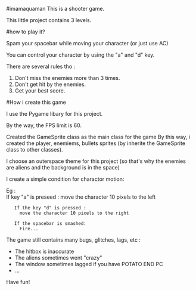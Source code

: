 #imamaquaman
This is a shooter game.

This little project contains 3 levels.

#how to play it?

Spam your spacebar while moving your character (or just use AC)

You can control your character by using the "a" and "d" key.

There are several rules tho :
1. Don't miss the enemies more than 3 times.
2. Don't get hit by the enemies.
3. Get your best score.

#How i create this game

I use the Pygame libary for this project.

By the way, the FPS limit is 60.

Created the GameSprite class as the main class for the game
  By this way, i created the player, enemiems, bullets sprites (by inherite the GameSprite class to other classes).

I choose an outerspace theme for this project (so that's why the enemies are aliens and the background is in the space)

I create a simple condition for charactor motion:

 Eg :  
       If key "a" is preseed : 
         move the character 10 pixels to the left

       If the key "d" is pressed :
         move the character 10 pixels to the right

       If the spacebar is smashed:
         Fire...
          

The game still contains many bugs, glitches, lags, etc :
- The hitbox is inaccurate
- The aliens sometimes went "crazy"
- The window sometimes lagged if you have POTATO END PC
- ...

Have fun!
